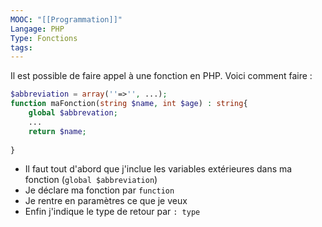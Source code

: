 ```yaml
---
MOOC: "[[Programmation]]"
Langage: PHP
Type: Fonctions
tags:
---
```

Il est possible de faire appel à une fonction en PHP. Voici comment faire :
```PHP
$abbreviation = array(''=>'', ...);
function maFonction(string $name, int $age) : string{
	global $abbrevation;
	...
	return $name;
	
}
```

- Il faut tout d'abord que j'inclue les variables extérieures dans ma fonction (`global $abbreviation`)
- Je déclare ma fonction par `function`
- Je rentre en paramètres ce que je veux
- Enfin j'indique le type de retour par `: type`

